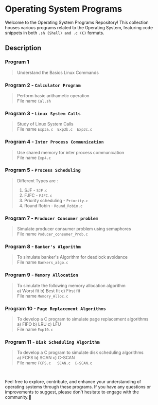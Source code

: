 # Operating System Programs
<p>
  
Welcome to the Operating System Programs Repository! This collection houses various programs related to the Operating System, featuring code snippets in both ``` .sh (Shell) and .c (C) ``` formats.



## Description

### Program 1 <br>
> Understand the Basics Linux Commands


### Program 2 - ```Calculator Program```<br>
> Perform basic arithametic operation <br>
File name ```Cal.sh```

### Program 3 - ```Linux System Calls```
> Study of Linux System Calls<br>
File name ```Exp3a.c  Exp3b.c  Exp3c.c```
  
### Program 4 - ```Inter Process Communication```
> Use shared memory for inter process communication <br>
File name ```Exp4.c```

### Program 5 - ```Process Scheduling```
> Different Types are :
> 1) SJF - ```SJF.c```
> 2) FJFC - ```FJFC.c```
> 3) Priority scheduling - ```Priority.c```
> 4) Round Robin - ```Round_Robin.c```


### Program 7 - ```Producer Consumer problem```
> Simulate producer consumer problem using semaphores <br>
File name ```Poducer_consumer_Prob.c```

### Program 8 - ```Banker's Algorithm```
> To simulate banker's Algorithm for deadlock avoidance<br>
File name ```Bankers_algo.c```

### Program 9 - ```Memory Allocation```
> To simulate the following memory allocation algorithm<br>
> a) Worst fit
> b) Best fit
> c) First fit <br>
File name ```Memory_Alloc.c```

### Program 10 - ```Page Replacement Algorithms``` 
> To develop a C program to simulate page replacement algorithms <br>
 a) FIFO b) LRU c) LFU<br>
File name ```Exp10.c```

### Program 11 - ```Disk Scheduling Algorithm``` 
> To develop a C program to simulate disk scheduling algorithms <br>
 a) FCFS b) SCAN c) C-SCAN<br>
File name ```FCFS.c   SCAN.c  C-SCAN.c```

</p>

<br>

Feel free to explore, contribute, and enhance your understanding of operating systems through these programs. If you have any questions or improvements to suggest, please don't hesitate to engage with the community.🚀
